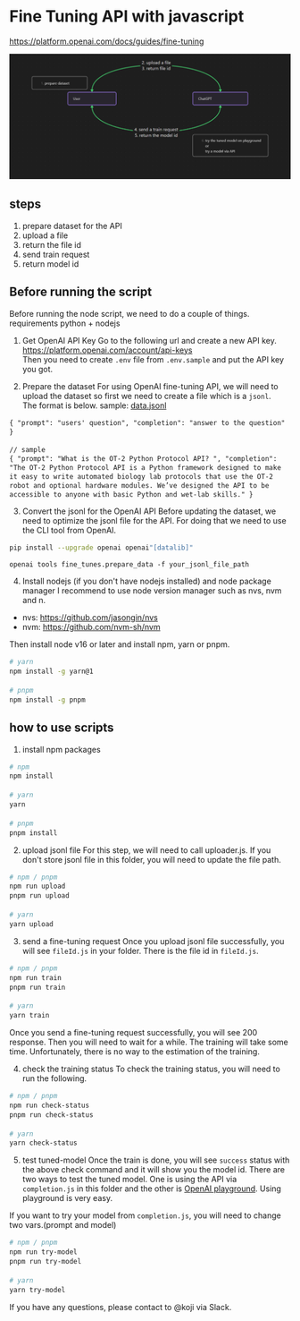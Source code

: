 # Fine Tuning API with javascript

https://platform.openai.com/docs/guides/fine-tuning

![fine tuning api steps](.github/fine-tuning-api.png)

## steps

1. prepare dataset for the API
2. upload a file
3. return the file id
4. send train request
5. return model id

## Before running the script

Before running the node script, we need to do a couple of things.  
requirements python + nodejs

1. Get OpenAI API Key
   Go to the following url and create a new API key.  
   https://platform.openai.com/account/api-keys  
   Then you need to create `.env` file from `.env.sample` and put the API key you got.

2. Prepare the dataset
   For using OpenAI fine-tuning API, we will need to upload the dataset so first we need to create a file which is a `jsonl`.  
   The format is below.
   sample: [data.jsonl](./sample.jsonl)

```jsonl
{ "prompt": "users' question", "completion": "answer to the question" }

// sample
{ "prompt": "What is the OT-2 Python Protocol API? ", "completion": "The OT-2 Python Protocol API is a Python framework designed to make it easy to write automated biology lab protocols that use the OT-2 robot and optional hardware modules. We’ve designed the API to be accessible to anyone with basic Python and wet-lab skills." }

```

3. Convert the jsonl for the OpenAI API
   Before updating the dataset, we need to optimize the jsonl file for the API. For doing that we need to use the CLI tool from OpenAI.

```zsh
pip install --upgrade openai openai"[datalib]"
```

```zshhttps://github.com/nvm-sh/nvm
openai tools fine_tunes.prepare_data -f your_jsonl_file_path
```

4. Install nodejs (if you don't have nodejs installed) and node package manager
   I recommend to use node version manager such as nvs, nvm and n.

- nvs: https://github.com/jasongin/nvs
- nvm: https://github.com/nvm-sh/nvm

Then install node v16 or later and install npm, yarn or pnpm.

```zsh
# yarn
npm install -g yarn@1

# pnpm
npm install -g pnpm
```

## how to use scripts

1. install npm packages

```zsh
# npm
npm install

# yarn
yarn

# pnpm
pnpm install
```

2. upload jsonl file
   For this step, we will need to call uploader.js. If you don't store jsonl file in this folder, you will need to update the file path.

```zsh
# npm / pnpm
npm run upload
pnpm run upload

# yarn
yarn upload
```

3. send a fine-tuning request
   Once you upload jsonl file successfully, you will see `fileId.js` in your folder.
   There is the file id in `fileId.js`.

```zsh
# npm / pnpm
npm run train
pnpm run train

# yarn
yarn train
```

Once you send a fine-tuning request successfully, you will see 200 response.
Then you will need to wait for a while. The training will take some time. Unfortunately, there is no way to the estimation of the training.

4. check the training status
   To check the training status, you will need to run the following.

```zsh
# npm / pnpm
npm run check-status
pnpm run check-status

# yarn
yarn check-status
```

5. test tuned-model
   Once the train is done, you will see `success` status with the above check command and it will show you the model id.
   There are two ways to test the tuned model. One is using the API via `completion.js` in this folder and the other is [OpenAI playground](https://platform.openai.com/playground).
   Using playground is very easy.

If you want to try your model from `completion.js`, you will need to change two vars.(prompt and model)

```zsh
# npm / pnpm
npm run try-model
pnpm run try-model

# yarn
yarn try-model
```

If you have any questions, please contact to @koji via Slack.
